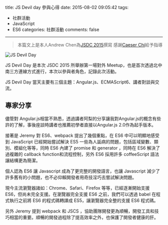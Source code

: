 title: JS Devil day 參與心得
date: 2015-08-02 09:05:42
tags:
- 社群活動
- JavaScript
- ES6
categories: 社群活動
comments: false
---

> 本篇文上是本人Andrew Chen為[JSDC 2015](http://jsdc.tw)撰寫
> 感謝[Caeser Chi](https://www.facebook.com/clonncd?fref=ts)給予指導

![JS Devil Day](https://lh3.googleusercontent.com/-mm7RHTIWOAw/VXT1RxK7xrI/AAAAAAAAQK0/LQGMSNo2aNE/s0/post-0-0-83751300-1350904929_large.jpg)

JS Devil Day 是本次 JSDC 2015 所舉辦第一場對外 Meetup，也是首次透過北中南三方連線方式進行，本次以參與者角色，記錄此次活動。

JS Devil Day 當天主要有三個主題：Angular.js、ECMAScript6、講者對談與交流。

## 專家分享

儘管對 Angular.js相當不熟悉，透過講者阿梨的分享讓我對Angular.js的概念有些許的了解，事後座談時講者也推薦初學者直接以Angular.js 2.0作為起手版本。

接著是 Jeremy 對 ES6、webpack 提出了幾個重點，在 ES6 中可以明顯地感受到 JavaScript 已經開始嘗試解決 ES5 一些為人詬病的問題，包括區域變數、類別、模組化等等，同時 ES6 內建了 promise 和 generator ，同時在 ES6 解決了過複雜的 callback function和流程控制，另外 ES6 採用許多 coffeeScript 語法讓結構更為簡潔。

個人認為 ES6 讓 Javascript 成為了更完整的開發語言，也讓 Javascript 減少了許多舊有的小問題，也不必仰賴開發者用奇技淫巧去嘗試解決問題。

現今主流瀏覽器諸如：Chrome、Safari、Firefox 等等，已經逐漸開始支援 ES6，但尚未完全支援。在瀏覽器完全支援 ES6 之前，我們可以透過 babel 在程式執行之前將 ES6 的程式碼轉譯成 ES5，讓瀏覽器完全整的支援 ES6 程式碼。

另外 Jeremy 提到 webpack 和 JSCS ，協助團隊開發更為順暢，開發工具和技巧相當的重要。順暢的開發過程除了提高效率之外，也保護了開發者健康的肝。